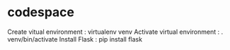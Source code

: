 # codespace
Create vitual environment : virtualenv venv
Activate virtual environment : . venv/bin/activate
Install Flask : pip install flask
